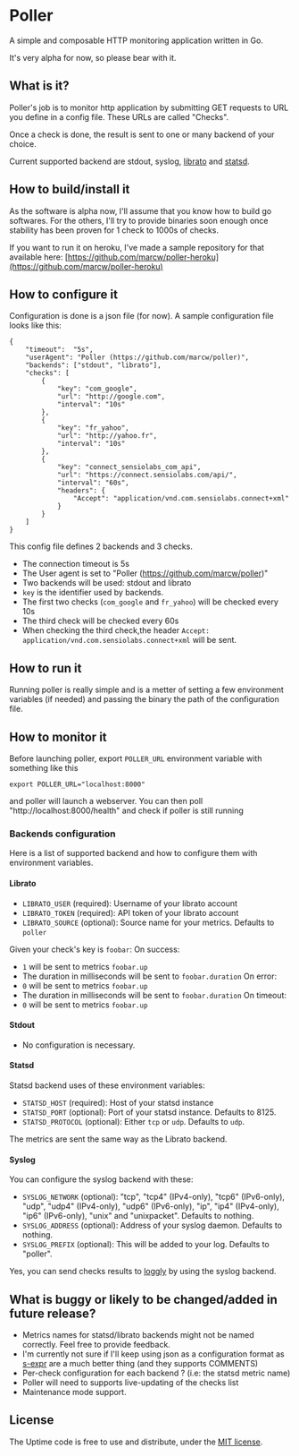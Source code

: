 # Poller

A simple and composable HTTP monitoring application written in Go.

It's very alpha for now, so please bear with it.

## What is it?

Poller's job is to monitor http application by submitting GET requests to URL
you define in a config file. These URLs are called "Checks".

Once a check is done, the result is sent to one or many backend of your choice. 

Current supported backend are stdout, syslog,
[librato](http://metrics.librato.com/) and [statsd](://github.com/etsy/statsd).

## How to build/install it

As the software is alpha now, I'll assume that you know how to build go
softwares. For the others, I'll try to provide binaries soon enough once
stability has been proven for 1 check to 1000s of checks.

If you want to run it on heroku, I've made a sample repository for that
available here:
[https://github.com/marcw/poller-heroku](https://github.com/marcw/poller-heroku)

## How to configure it

Configuration is done is a json file (for now). A sample configuration file
looks like this:

    {
        "timeout":  "5s",
        "userAgent": "Poller (https://github.com/marcw/poller)",
        "backends": ["stdout", "librato"],
        "checks": [
            {
                "key": "com_google",
                "url": "http://google.com",
                "interval": "10s"
            },
            {
                "key": "fr_yahoo",
                "url": "http://yahoo.fr",
                "interval": "10s"
            },
            {
                "key": "connect_sensiolabs_com_api",
                "url": "https://connect.sensiolabs.com/api/",
                "interval": "60s",
                "headers": {
                    "Accept": "application/vnd.com.sensiolabs.connect+xml"
                }
            }
        ]
    }

This config file defines 2 backends and 3 checks.
- The connection timeout is 5s
- The User agent is set to "Poller (https://github.com/marcw/poller)"
- Two backends will be used: stdout and librato
- `key` is the identifier used by backends.
- The first two checks (`com_google` and `fr_yahoo`) will be checked every 10s
- The third check will be checked every 60s
- When checking the third check,the header `Accept:
  application/vnd.com.sensiolabs.connect+xml` will be sent.

## How to run it

Running poller is really simple and is a metter of setting a few environment
variables (if needed) and passing the binary the path of the configuration
file.

## How to monitor it

Before launching poller, export `POLLER_URL` environment variable with something
like this

    export POLLER_URL="localhost:8000"

and poller will launch a webserver. You can then poll
"http://localhost:8000/health" and check if poller is still running

### Backends configuration

Here is a list of supported backend and how to configure them with environment
variables.

#### Librato

- `LIBRATO_USER` (required): Username of your librato account
- `LIBRATO_TOKEN` (required): API token of your librato account
- `LIBRATO_SOURCE` (optional): Source name for your metrics. Defaults to `poller`

Given your check's key is `foobar`:
On success:
  - `1` will be sent to metrics `foobar.up`
  - The duration in milliseconds will be sent to `foobar.duration`
On error:
  - `0` will be sent to metrics `foobar.up`
  - The duration in milliseconds will be sent to `foobar.duration`
On timeout:
  - `0` will be sent to metrics `foobar.up`

#### Stdout

- No configuration is necessary.

#### Statsd

Statsd backend uses of these environment variables:

- `STATSD_HOST` (required): Host of your statsd instance
- `STATSD_PORT` (optional): Port of your statsd instance. Defaults to 8125.
- `STATSD_PROTOCOL` (optional): Either `tcp` or `udp`. Defaults to `udp`.

The metrics are sent the same way as the Librato backend.

#### Syslog

You can configure the syslog backend with these:

- `SYSLOG_NETWORK` (optional): "tcp", "tcp4" (IPv4-only), "tcp6" (IPv6-only),
  "udp", "udp4" (IPv4-only), "udp6" (IPv6-only), "ip", "ip4" (IPv4-only), "ip6"
  (IPv6-only), "unix" and "unixpacket". Defaults to nothing.
- `SYSLOG_ADDRESS` (optional): Address of your syslog daemon. Defaults to nothing.
- `SYSLOG_PREFIX` (optional): This will be added to your log. Defaults to "poller".

Yes, you can send checks results to [loggly](http://www.loggly.com/) by using
the syslog backend.

## What is buggy or likely to be changed/added in future release?

- Metrics names for statsd/librato backends might not be named correctly. Feel
  free to provide feedback.
- I'm currently not sure if I'll keep using json as a configuration format as
  [s-expr](http://en.wikipedia.org/wiki/S-expression) are a much better thing
  (and they supports COMMENTS)
- Per-check configuration for each backend ? (i.e: the statsd metric name)
- Poller will need to supports live-updating of the checks list
- Maintenance mode support.

## License

The Uptime code is free to use and distribute, under the [MIT license](https://github.com/marcw/poller/blob/master/LICENSE).
